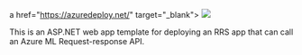 a href="https://azuredeploy.net/" target="_blank">
    <img src="https://azuredeploy.net/deploybutton.png"/>
</a>

This is an ASP.NET web app template for deploying an RRS app that can call an Azure ML Request-response API.
